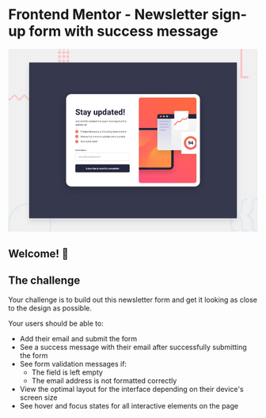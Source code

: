 # Frontend Mentor - Newsletter sign-up form with success message

![Design preview for the Newsletter sign-up form with success message coding challenge](./design/desktop-preview.jpg)

## Welcome! 👋

## The challenge

Your challenge is to build out this newsletter form and get it looking as close to the design as possible.

Your users should be able to:

- Add their email and submit the form
- See a success message with their email after successfully submitting the form
- See form validation messages if:
  - The field is left empty
  - The email address is not formatted correctly
- View the optimal layout for the interface depending on their device's screen size
- See hover and focus states for all interactive elements on the page
